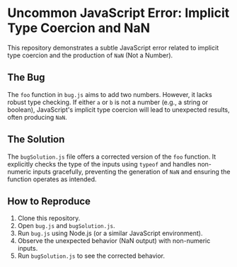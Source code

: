 # Uncommon JavaScript Error: Implicit Type Coercion and NaN

This repository demonstrates a subtle JavaScript error related to implicit type coercion and the production of `NaN` (Not a Number).

## The Bug

The `foo` function in `bug.js` aims to add two numbers. However, it lacks robust type checking. If either `a` or `b` is not a number (e.g., a string or boolean), JavaScript's implicit type coercion will lead to unexpected results, often producing `NaN`.

## The Solution

The `bugSolution.js` file offers a corrected version of the `foo` function.  It explicitly checks the type of the inputs using `typeof` and handles non-numeric inputs gracefully, preventing the generation of `NaN` and ensuring the function operates as intended. 

## How to Reproduce

1. Clone this repository.
2. Open `bug.js` and `bugSolution.js`.
3. Run `bug.js` using Node.js (or a similar JavaScript environment).
4. Observe the unexpected behavior (NaN output) with non-numeric inputs.
5. Run `bugSolution.js` to see the corrected behavior.